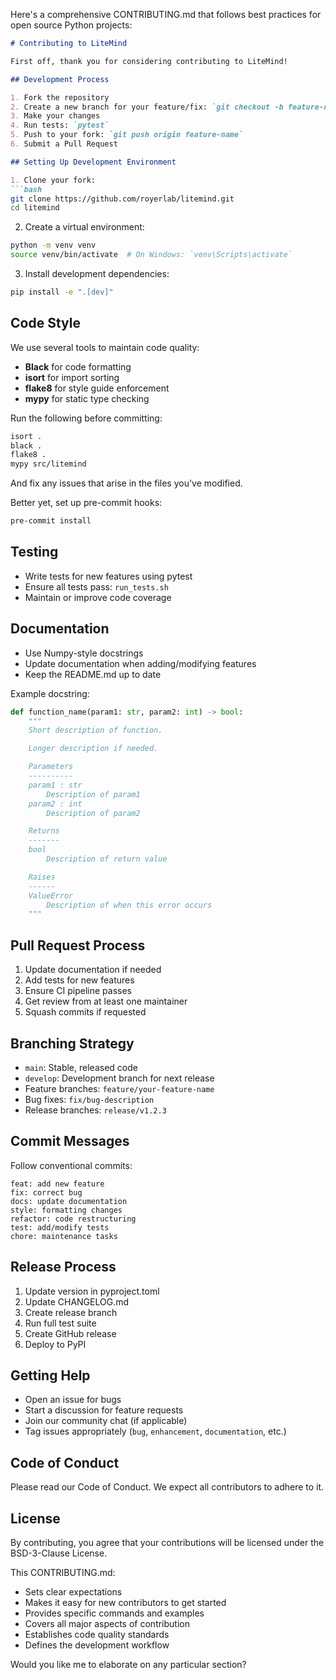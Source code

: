 Here's a comprehensive CONTRIBUTING.md that follows best practices for open source Python projects:

```markdown
# Contributing to LiteMind

First off, thank you for considering contributing to LiteMind! 

## Development Process

1. Fork the repository
2. Create a new branch for your feature/fix: `git checkout -b feature-name`
3. Make your changes
4. Run tests: `pytest`
5. Push to your fork: `git push origin feature-name`
6. Submit a Pull Request

## Setting Up Development Environment

1. Clone your fork:
```bash
git clone https://github.com/royerlab/litemind.git
cd litemind
```

2. Create a virtual environment:

```bash
python -m venv venv
source venv/bin/activate  # On Windows: `venv\Scripts\activate`
```

3. Install development dependencies:

```bash
pip install -e ".[dev]"
```

## Code Style

We use several tools to maintain code quality:

- **Black** for code formatting
- **isort** for import sorting
- **flake8** for style guide enforcement
- **mypy** for static type checking

Run the following before committing:

```bash
isort .
black .
flake8 .
mypy src/litemind
```

And fix any issues that arise in the files you've modified.

Better yet, set up pre-commit hooks:

```bash
pre-commit install
```

## Testing

- Write tests for new features using pytest
- Ensure all tests pass: `run_tests.sh`
- Maintain or improve code coverage

## Documentation

- Use Numpy-style docstrings
- Update documentation when adding/modifying features
- Keep the README.md up to date

Example docstring:

```python
def function_name(param1: str, param2: int) -> bool:
    """
    Short description of function.

    Longer description if needed.

    Parameters
    ----------
    param1 : str
        Description of param1
    param2 : int
        Description of param2

    Returns
    -------
    bool
        Description of return value

    Raises
    ------
    ValueError
        Description of when this error occurs
    """
```

## Pull Request Process

1. Update documentation if needed
3. Add tests for new features
4. Ensure CI pipeline passes
5. Get review from at least one maintainer
6. Squash commits if requested

## Branching Strategy

- `main`: Stable, released code
- `develop`: Development branch for next release
- Feature branches: `feature/your-feature-name`
- Bug fixes: `fix/bug-description`
- Release branches: `release/v1.2.3`

## Commit Messages

Follow conventional commits:

```
feat: add new feature
fix: correct bug
docs: update documentation
style: formatting changes
refactor: code restructuring
test: add/modify tests
chore: maintenance tasks
```

## Release Process

1. Update version in pyproject.toml
2. Update CHANGELOG.md
3. Create release branch
4. Run full test suite
5. Create GitHub release
6. Deploy to PyPI

## Getting Help

- Open an issue for bugs
- Start a discussion for feature requests
- Join our community chat (if applicable)
- Tag issues appropriately (`bug`, `enhancement`, `documentation`, etc.)

## Code of Conduct

Please read our Code of Conduct. We expect all contributors to adhere to it.

## License

By contributing, you agree that your contributions will be licensed under the BSD-3-Clause License.

This CONTRIBUTING.md:

- Sets clear expectations
- Makes it easy for new contributors to get started
- Provides specific commands and examples
- Covers all major aspects of contribution
- Establishes code quality standards
- Defines the development workflow

Would you like me to elaborate on any particular section?